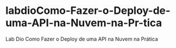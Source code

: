 # labdioComo-Fazer-o-Deploy-de-uma-API-na-Nuvem-na-Pr-tica
Lab Dio Como Fazer o Deploy de uma API na Nuvem na Prática
